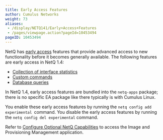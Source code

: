 ```yaml
---
title: Early Access Features
author: Cumulus Networks
weight: 73
aliases:
 - /display/NETQ141/Early+Access+Features
 - /pages/viewpage.action?pageId=10453494
pageID: 10453494
---
```

NetQ has [early access](https://support.cumulusnetworks.com/hc/en-us/articles/202933878-Early-Access-Features-Defined) features that provide advanced access to new functionality before it
becomes generally available. The following features are early access in NetQ 1.4:

- [Collection of interface statistics](/cumulus-netq-141/Cumulus-NetQ-Telemetry-User-Guide/Early-Access-Features/Collect-Interface-Statistics)
- [Custom commands](/cumulus-netq-141/Cumulus-NetQ-Telemetry-User-Guide/Early-Access-Features/Extend-NetQ-with-Custom-Commands/)
- [Database queries](/cumulus-netq-141/Cumulus-NetQ-Telemetry-User-Guide/Early-Access-Features/Query-the-NetQ-Database)

In NetQ 1.4, early access features are bundled into the `netq-apps`
package; there is no specific EA package like there typically is with
Cumulus Linux.

You enable these early access features by running the ` netq config add
experimental  `command. You disable the early access features by running
the `netq config del experimental` command.

Refer to [Configure Optional NetQ Capabilities](/cumulus-netq-141/Cumulus-NetQ-Deployment-Guide/Configure-Optional-NetQ-Capabilities) to access the Image and Provisioning Management application.
